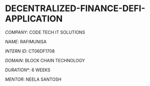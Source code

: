 # DECENTRALIZED-FINANCE-DEFI-APPLICATION

*COMPANY*: CODE TECH IT SOLUTIONS

*NAME*: RAFIMUNISA

*INTERN ID*: CT06DF1708

*DOMAIN*: BLOCK CHAIN TECHNOLOGY

*DURATION**: 6 WEEKS

*MENTOR*: NEELA SANTOSH

#
